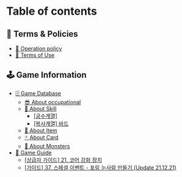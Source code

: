 # Table of contents

## 🚩 Terms & Policies

* [📜 Operation policy](README.md)
* [📃 Terms of Use](undefined/undefined-1.md)

## 🕹 Game Information

* [🗄 Game Database](undefined-1/db/README.md)
  * [😎 About occupational](undefined-1/db/undefined.md)
  * [🎇 About Skill](game-information/game-database/about-skill/README.md)
    * [\[궁수계열\]](<game-information/game-database/about-skill/undefined (1).md>)
    * [\[복사계열\] 바드](game-information/game-database/about-skill/undefined.md)
  * [🦰 About Item](undefined-1/db/undefined-2.md)
  * [🃏 About Card](undefined-1/db/undefined-3.md)
  * [👾 About Monsters](undefined-1/db/undefined-4.md)
* [📓 Game Guide](undefined-1/undefined/README.md)
  * [\[상급자 가이드\] 21. 코어 강화 장치](undefined-1/undefined/1..md)
  * [\[가이드\] 37. 스페셜 이벤트 - 포링 눈사람 만들기 (Update 21.12.21)](game-information/game-guide/37.-update-21.12.21.md)
